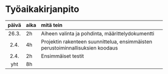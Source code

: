 # Työaikakirjanpito

| päivä | aika | mitä tein  |
| :----:|:-----| :-----|
| 26.3. | 2h   | Aiheen valinta ja pohdinta, määrittelydokumentti |
| 2.4.  | 4h   | Projektin rakenteen suunnittelua, ensimmäisten perustoiminnallisuksien koodaus |
| 2.4.  | 2h   | Ensimmäiset testit |
| yht   | 8h   | |
